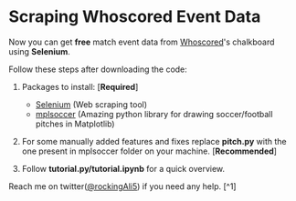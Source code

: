 # Scraping Whoscored Event Data

Now you can get **free** match event data from [Whoscored](http://whoscored.com/ "Whoscored")'s chalkboard using **Selenium**. 

Follow these steps after downloading the code:
1) Packages to install: [**Required**]
    - [Selenium](https://selenium-python.readthedocs.io/) (Web scraping tool)
    - [mplsoccer](https://mplsoccer.readthedocs.io/en/latest/) (Amazing python library for drawing soccer/football pitches in Matplotlib)

2) For some manually added features and fixes replace **pitch.py** with the one present in mplsoccer folder on your machine. [**Recommended**] 
  
3) Follow **tutorial.py/tutorial.ipynb** for a quick overview.


Reach me on twitter([@rockingAli5](https://twitter.com/rockingAli5)) if you need any help. [^1]
